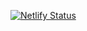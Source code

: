 [![Netlify Status](https://api.netlify.com/api/v1/badges/de5a5e6f-2c30-478f-a4d8-c4950b7ee047/deploy-status)](https://app.netlify.com/sites/piano-play/deploys)
